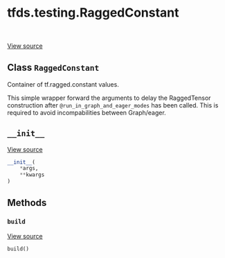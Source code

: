 <div itemscope itemtype="http://developers.google.com/ReferenceObject">
<meta itemprop="name" content="tfds.testing.RaggedConstant" />
<meta itemprop="path" content="Stable" />
<meta itemprop="property" content="__init__"/>
<meta itemprop="property" content="build"/>
</div>

# tfds.testing.RaggedConstant

<!-- Insert buttons and diff -->

<table class="tfo-notebook-buttons tfo-api" align="left">
</table>

<a target="_blank" href="https://github.com/tensorflow/datasets/tree/master/tensorflow_datasets/testing/test_utils.py">View
source</a>

<!-- Equality marker -->
## Class `RaggedConstant`

Container of tf.ragged.constant values.

<!-- Placeholder for "Used in" -->

This simple wrapper forward the arguments to delay the RaggedTensor construction
after `@run_in_graph_and_eager_modes` has been called. This is required to avoid
incompabilities between Graph/eager.

<h2 id="__init__"><code>__init__</code></h2>

<a target="_blank" href="https://github.com/tensorflow/datasets/tree/master/tensorflow_datasets/testing/test_utils.py">View
source</a>

```python
__init__(
    *args,
    **kwargs
)
```

## Methods

<h3 id="build"><code>build</code></h3>

<a target="_blank" href="https://github.com/tensorflow/datasets/tree/master/tensorflow_datasets/testing/test_utils.py">View
source</a>

```python
build()
```
